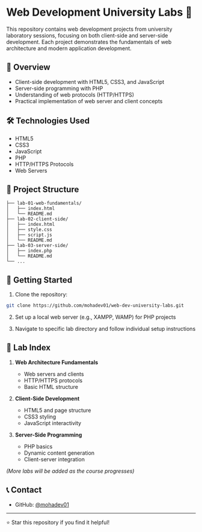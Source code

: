 # Web Development University Labs 🚀

This repository contains web development projects from university laboratory sessions, focusing on both client-side and server-side development. Each project demonstrates the fundamentals of web architecture and modern application development.

## 🎯 Overview

- Client-side development with HTML5, CSS3, and JavaScript
- Server-side programming with PHP
- Understanding of web protocols (HTTP/HTTPS)
- Practical implementation of web server and client concepts

## 🛠️ Technologies Used

- HTML5
- CSS3
- JavaScript
- PHP
- HTTP/HTTPS Protocols
- Web Servers

## 📂 Project Structure

```
├── lab-01-web-fundamentals/
│   ├── index.html
│   └── README.md
├── lab-02-client-side/
│   ├── index.html
│   ├── style.css
│   ├── script.js
│   └── README.md
├── lab-03-server-side/
│   ├── index.php
│   └── README.md
└── ...
```

## 🚀 Getting Started

1. Clone the repository:
```bash
git clone https://github.com/mohadev01/web-dev-university-labs.git
```

2. Set up a local web server (e.g., XAMPP, WAMP) for PHP projects

3. Navigate to specific lab directory and follow individual setup instructions

## 📝 Lab Index

1. **Web Architecture Fundamentals**
   - Web servers and clients
   - HTTP/HTTPS protocols
   - Basic HTML structure

2. **Client-Side Development**
   - HTML5 and page structure
   - CSS3 styling
   - JavaScript interactivity

3. **Server-Side Programming**
   - PHP basics
   - Dynamic content generation
   - Client-server integration

_(More labs will be added as the course progresses)_

## 📞 Contact

- GitHub: [@mohadev01](https://github.com/mohadev01)

---

⭐️ Star this repository if you find it helpful!
